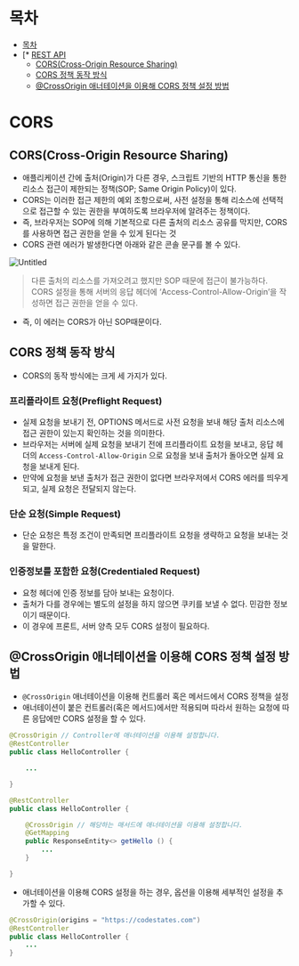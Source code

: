 # 목차
* [목차](#목차)
* [* [REST API](#cors)
    + [CORS(Cross-Origin Resource Sharing)](#corscross-origin-resource-sharing)
	+ [CORS 정책 동작 방식](#cors-정책-동작-방식)
	+ [@CrossOrigin 애너테이션을 이용해 CORS 정책 설정 방법](#crossorigin-애너테이션을-이용해-cors-정책-설정-방법)

# CORS

## ****CORS(Cross-Origin Resource Sharing)****

- 애플리케이션 간에 출처(Origin)가 다른 경우, 스크립트 기반의 HTTP 통신을 통한 리소스 접근이 제한되는 정책(SOP; Same Origin Policy)이 있다.
- CORS는 이러한 접근 제한의 예외 조항으로써, 사전 설정을 통해 리소스에 선택적으로 접근할 수 있는 권한을 부여하도록 브라우저에 알려주는 정책이다.
- 즉, 브라우저는 SOP에 의해 기본적으로 다른 출처의 리소스 공유를 막지만, CORS를 사용하면 접근 권한을 얻을 수 있게 된다는 것
- CORS 관련 에러가 발생한다면 아래와 같은 콘솔 문구를 볼 수 있다.

![Untitled](https://s3.us-west-2.amazonaws.com/secure.notion-static.com/0b26301b-0d3f-48b5-b885-cace0b48eb78/Untitled.png?X-Amz-Algorithm=AWS4-HMAC-SHA256&X-Amz-Content-Sha256=UNSIGNED-PAYLOAD&X-Amz-Credential=AKIAT73L2G45EIPT3X45%2F20221213%2Fus-west-2%2Fs3%2Faws4_request&X-Amz-Date=20221213T071530Z&X-Amz-Expires=86400&X-Amz-Signature=4862f15cf80e4e18e14c308669c45027c1b767381ddb415ee3aecafe6cb94220&X-Amz-SignedHeaders=host&response-content-disposition=filename%3D%22Untitled.png%22&x-id=GetObject)

> 다른 출처의 리소스를 가져오려고 했지만 SOP 때문에 접근이 불가능하다. CORS 설정을 통해 서버의 응답 헤더에 ‘Access-Control-Allow-Origin’을 작성하면 접근 권한을 얻을 수 있다.
> 
- 즉, 이 에러는 CORS가 아닌 SOP때문이다.

## CORS 정책 동작 방식

- CORS의 동작 방식에는 크게 세 가지가 있다.

### 프리플라이트 요청(Preflight Request)

- 실제 요청을 보내기 전, OPTIONS 메서드로 사전 요청을 보내 해당 출처 리소스에 접근 권한이 있는지 확인하는 것을 의미한다.
- 브라우저는 서버에 실제 요청을 보내기 전에 프리플라이트 요청을 보내고, 응답 헤더의 `Access-Control-Allow-Origin` 으로 요청을 보내 출처가 돌아오면 실제 요청을 보내게 된다.
- 만약에 요청을 보낸 출처가 접근 권한이 없다면 브라우저에서 CORS 에러를 띄우게 되고, 실제 요청은 전달되지 않는다.

### 단순 요청(Simple Request)

- 단순 요청은 특정 조건이 만족되면 프리플라이트 요청을 생략하고 요청을 보내는 것을 말한다.

### 인증정보를 포함한 요청(Credentialed Request)

- 요청 헤더에 인증 정보를 담아 보내는 요청이다.
- 출처가 다를 경우에는 별도의 설정을 하지 않으면 쿠키를 보낼 수 없다. 민감한 정보이기 때문이다.
- 이 경우에 프론트, 서버 양측 모두 CORS 설정이 필요하다.

## @CrossOrigin 애너테이션을 이용해 CORS 정책 설정 방법

- `@CrossOrigin` 애너테이션을 이용해 컨트롤러 혹은 메서드에서 CORS 정책을 설정
- 애너테이션이 붙은 컨트롤러(혹은 메서드)에서만 적용되며 따라서 원하는 요청에 따른 응답에만 CORS 설정을 할 수 있다.

```java
@CrossOrigin // Controller에 애너테이션을 이용해 설정합니다.
@RestController
public class HelloController {

	...

}
```

```java
@RestController
public class HelloController {

	@CrossOrigin // 해당하는 매서드에 애너테이션을 이용해 설정합니다.
	@GetMapping
	public ResponseEntity<> getHello () {
		...
	}

}
```

- 애너테이션을 이용해 CORS 설정을 하는 경우, 옵션을 이용해 세부적인 설정을 추가할 수 있다.

```java
@CrossOrigin(origins = "https://codestates.com")
@RestController
public class HelloController {
	...
}
```